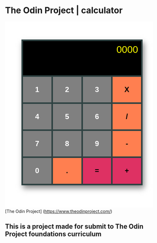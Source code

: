 # The Odin Project | calculator
![calculator screenshot](./screenshots/Captura%20de%20tela%20de%202022-10-13%2021-59-41.png)
[The Odin Project] (https://www.theodinproject.com/)

## This is a project made for submit to The Odin Project foundations curriculum



